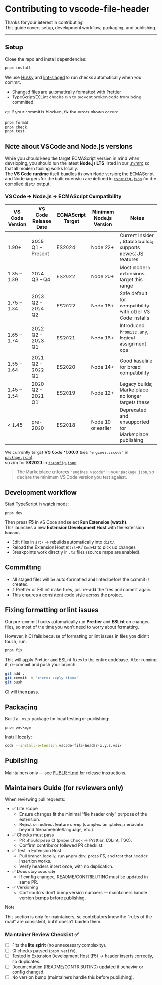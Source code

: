 <!-- CONTRIBUTING.md -->

# Contributing to vscode-file-header

Thanks for your interest in contributing!  
This guide covers setup, development workflow, packaging, and publishing.

---

## Setup

Clone the repo and install dependencies:

```sh
pnpm install
```

We use [Husky](https://typicode.github.io/husky/) and [lint-staged](https://github.com/lint-staged/lint-staged) to run checks automatically when you commit.

- Changed files are automatically formatted with Prettier.
- TypeScript/ESLint checks run to prevent broken code from being committed.

👉 If your commit is blocked, fix the errors shown or run:

```sh
pnpm format
pnpm check
pnpm test
```

## Note about VSCode and Node.js versions

While you should keep the target ECMAScript version in mind when developing, you should run the latest **Node.js LTS** listed in our [.nvmrc](.nvmrc) so that all modern tooling works locally.  
The **VS Code runtime** itself bundles its own Node version; the ECMAScript and Node targets for the built extension are defined in [`tsconfig.json`](tsconfig.json) for the compiled `dist/` output.

### VS Code → Node.js → ECMAScript Compatibility

| VS Code Version | VS Code Release Date | ECMAScript Target | Minimum Node.js Version | Notes                                                        |
| --------------- | -------------------- | ----------------- | ----------------------- | ------------------------------------------------------------ |
| 1.90+           | 2025 Q1 – Present    | ES2024            | Node 22+                | Current Insider / Stable builds; supports newest JS features |
| 1.85 – 1.89     | 2024 Q3 – Q4         | ES2022            | Node 20+                | Most modern extensions target this range                     |
| 1.75 – 1.84     | 2023 Q2 – 2024 Q2    | ES2022            | Node 18+                | Safe default for compatibility with older VS Code installs   |
| 1.65 – 1.74     | 2022 Q2 – 2023 Q1    | ES2021            | Node 16+                | Introduced `Promise.any`, logical assignment ops             |
| 1.55 – 1.64     | 2021 Q2 – 2022 Q1    | ES2020            | Node 14+                | Good baseline for broad compatibility                        |
| 1.45 – 1.54     | 2020 Q2 – 2021 Q1    | ES2019            | Node 12+                | Legacy builds; Marketplace no longer targets these           |
| < 1.45          | pre-2020             | ES2018            | Node 10 or earlier      | Deprecated and unsupported for Marketplace publishing        |

We currently target **VS Code ^1.80.0** (see `"engines.vscode"` in [`package.json`](package.json)),  
so aim for **ES2020** in [`tsconfig.json`](tsconfig.json).

> The Marketplace enforces `"engines.vscode"` in your `package.json`, so declare the minimum VS Code version you test against.

## Development workflow

Start TypeScript in watch mode:

```sh
pnpm dev
```

Then press **F5** in VS Code and select **Run Extension (watch)**.  
This launches a new **Extension Development Host** with the extension loaded.

- Edit files in `src/` → rebuilds automatically into `dist/`.
- Reload the Extension Host (`Ctrl+R` / `Cmd+R`) to pick up changes.
- Breakpoints work directly in `.ts` files (source maps are enabled).

## Committing

- All staged files will be auto-formatted and linted before the commit is created.
- If Prettier or ESLint make fixes, just re-add the files and commit again.
- This ensures a consistent code style across the project.

## Fixing formatting or lint issues

Our pre-commit hooks automatically run **Prettier** and **ESLint** on changed files, so most of the time you won’t need to worry about formatting.

However, if CI fails because of formatting or lint issues in files you didn’t touch, run:

```sh
pnpm fix
```

This will apply Prettier and ESLint fixes to the entire codebase.
After running it, re-commit and push your branch:

```sh
git add .
git commit -m "chore: apply fixes"
git push
```

CI will then pass.

## Packaging

Build a `.vsix` package for local testing or publishing:

```sh
pnpm package
```

Install locally:

```sh
code --install-extension vscode-file-header-x.y.z.vsix
```

## Publishing

Maintainers only — see [PUBLISH.md](PUBLISH.md) for release instructions.

## Maintainers Guide (for reviewers only)

When reviewing pull requests:

- ✅ Lite scope
  - Ensure changes fit the minimal “file header only” purpose of the extension.
  - Reject or redirect feature creep (complex templates, metadata beyond filename/role/language, etc.).
- ✅ Checks must pass
  - PR should pass CI (pnpm check → Prettier, ESLint, TSC).
  - Confirm contributor followed PR checklist.
- ✅ Test in Extension Host
  - Pull branch locally, run pnpm dev, press F5, and test that header insertion works.
  - Verify headers insert once, with no duplication.
- ✅ Docs stay accurate
  - If config changed, README/CONTRIBUTING must be updated in same PR.
- ✅ Versioning
  - Contributors don’t bump version numbers — maintainers handle version bumps before publishing.

> [!NOTE]
> This section is only for maintainers, so contributors know the “rules of the road” are consistent, but it doesn’t burden them.

### Maintainer Review Checklist ✅

- [ ] Fits the **lite spirit** (no unnecessary complexity).
- [ ] CI checks passed (`pnpm verify`).
- [ ] Tested in Extension Development Host (F5) → header inserts correctly, no duplicates.
- [ ] Documentation (README/CONTRIBUTING) updated if behavior or config changed.
- [ ] No version bump (maintainers handle this before publishing).
